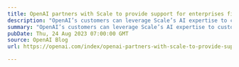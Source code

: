 ```yaml
---
title: OpenAI partners with Scale to provide support for enterprises fine-tuning models
description: "OpenAI’s customers can leverage Scale’s AI expertise to customize our most advanced models."
summary: "OpenAI’s customers can leverage Scale’s AI expertise to customize our most advanced models."
pubDate: Thu, 24 Aug 2023 07:00:00 GMT
source: OpenAI Blog
url: https://openai.com/index/openai-partners-with-scale-to-provide-support-for-enterprises-fine-tuning-models

---
```


